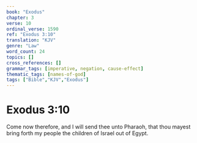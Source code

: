 ```yaml
---
book: "Exodus"
chapter: 3
verse: 10
ordinal_verse: 1590
ref: "Exodus 3:10"
translation: "KJV"
genre: "Law"
word_count: 24
topics: []
cross_references: []
grammar_tags: [imperative, negation, cause-effect]
thematic_tags: [names-of-god]
tags: ["Bible","KJV","Exodus"]
---
```


# Exodus 3:10

Come now therefore, and I will send thee unto Pharaoh, that thou mayest bring forth my people the children of Israel out of Egypt.
